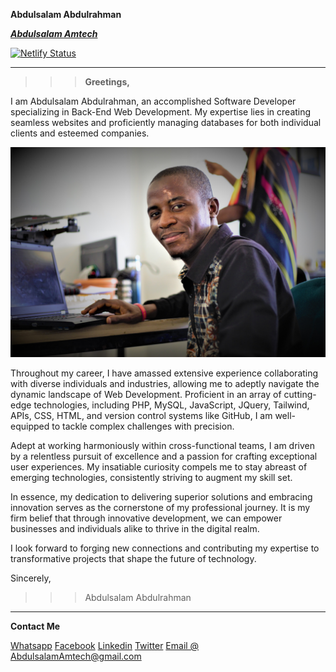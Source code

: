 
**Abdulsalam Abdulrahman**

***[Abdulsalam Amtech](https://bit.ly/abdulsalamamtech)***

[![Netlify Status](https://api.netlify.com/api/v1/badges/0c71d0f0-09d0-43e4-8c38-0ac4e6c8e242/deploy-status)](https://app.netlify.com/sites/abdulsalamamtech/deploys)

---

>>>**Greetings,**

I am Abdulsalam Abdulrahman, an accomplished Software Developer specializing in Back-End Web Development. My expertise lies in creating seamless websites and proficiently managing databases for both individual clients and esteemed companies.


![Abdulsalam Amtech](./img/imd-first.jpg.jpg)


Throughout my career, I have amassed extensive experience collaborating with diverse individuals and industries, allowing me to adeptly navigate the dynamic landscape of Web Development. Proficient in an array of cutting-edge technologies, including PHP, MySQL, JavaScript, JQuery, Tailwind, APIs, CSS, HTML, and version control systems like GitHub, I am well-equipped to tackle complex challenges with precision.

Adept at working harmoniously within cross-functional teams, I am driven by a relentless pursuit of excellence and a passion for crafting exceptional user experiences. My insatiable curiosity compels me to stay abreast of emerging technologies, consistently striving to augment my skill set.

In essence, my dedication to delivering superior solutions and embracing innovation serves as the cornerstone of my professional journey. It is my firm belief that through innovative development, we can empower businesses and individuals alike to thrive in the digital realm.

I look forward to forging new connections and contributing my expertise to transformative projects that shape the future of technology.

Sincerely,
>>>Abdulsalam Abdulrahman

---

**Contact Me**

[Whatsapp](https://wa.me/2349091922467)
[Facebook](https://www.facebook.com/AbdulsalamAmtech)
[Linkedin](https://www.linkedin.com/AbdulsalamAmtech)
[Twitter](https://www.twitter.com/AbdulsalamAmtech)
[Email @ AbdulsalamAmtech@gmail.com](mailto:AbdulsalamAmtech@gmail.com)